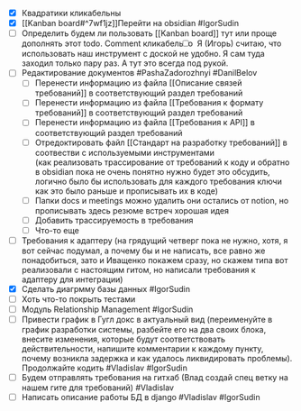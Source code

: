 - [x] Квадратики кликабельны
- [x] [[Kanban board#^7wf1jz]]Перейти на obsidian #IgorSudin
- [ ] Определить будем ли пользовать [[Kanban board]] тут или проще дополнять этот todo. <label class="ob-comment" title="" style=""> Comment кликабельно <input type="checkbox"> <span style=""> Я (Игорь) считаю, что использовать наш инструмент с доской не удобно. Я сам туда заходил только пару раз. А тут это всегда под рукой. </span></label> 
- [ ] Редактирование документов #PashaZadorozhnyi #DanilBelov
	- [ ] Перенести информацию из файла [[Описание связей требований]] в соответствующий раздел требований
	- [ ] Перенести информацию из файла [[Требования к формату требований]] в соответствующий раздел требований
	- [ ] Перенести информацию из файла [[Требования к API]] в соответствующий раздел требований
	- [ ] Отредоктировать файл [[Стандарт на разработку требований]] в соотвестви с используемыми инструментами<br>(как реализовать трассирование от требований к коду и обратно в obsidian пока не очень понятно нужно будет это обсудить, логично было бы использовать для каждого требования ключи как это было раньше и прописывать их в коде)
	- [ ] Папки docs и meetings можно удалить они остались от notion, но прописывать здесь резюме встреч хорошая идея
	- [ ] Добавить трассируемость в требования
	- [ ] Что-то еще
- [ ] Требования к адаптеру (на грядущий четверг пока не нужно, хотя, я вот сейчас подумал, а почему бы и не написать, все равно же понадобиться, зато и Иващенко покажем сразу, но скажем типа вот реализовали с настоящим гитом, но написали требования к адаптеру для интеграции)
- [x] Сделать диагрмму базы данных #IgorSudin 
- [ ] Хоть что-то покрыть тестами
- [ ] Модуль Relationship Management  #IgorSudin 
- [ ] Привести график в Гугл докс в актуальный вид (переименуйте в график разработки системы, разбейте его на два своих блока, внесите изменения, которые будут соответствовать действительности, напишите комментарии к каждому пункту, почему возникла задержка и как удалось ликвидировать проблемы). Продолжайте кодить #Vladislav #IgorSudin 
- [ ] Будем отправлять требования на гитхаб (Влад создай спец ветку на нашем гите для требований) #Vladislav 
- [ ] Написать описание работы БД в django #Vladislav #IgorSudin 